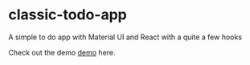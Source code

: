 # classic-todo-app
A simple to do app with Material UI and React with a quite a few hooks

Check out the demo [demo](https://github.com/facebook/create-react-app) here.

